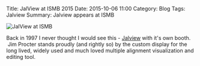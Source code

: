 Title: JalView at ISMB 2015
Date: 2015-10-06 11:00
Category: Blog
Tags: Jalview
Summary: Jalview appears at ISMB

![JalView at ISMB]({filename}/images/jalview.jpg)


Back in 1997 I never thought I would see this - [Jalview](http://jalview.org) with it's own booth.    Jim Procter stands proudly (and rightly so) by the custom display for the long lived, widely used and much loved multiple alignment visualization and editing tool.